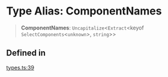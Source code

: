 # Type Alias: ComponentNames

> **ComponentNames**: `Uncapitalize`\<`Extract`\<keyof `SelectComponents`\<`unknown`\>, `string`\>\>

## Defined in

[types.ts:39](https://github.com/cluk3/react-select/blob/ed039925bb007c645df3b023879a7c98ae8eeccd/packages/react-select/src/types.ts#L39)
